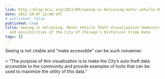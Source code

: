 ```yaml
---
link: http://blog.mcic.org/2011/09/seeing-is-believing-motor-vehicle-theft-visualization/
date: 2011-10-07 12:00 UTC
# published: false
published: true
title: Seeing is believing- Motor Vehicle Theft Visualization demonstrating power
  and possibilities of the City of Chicago’s Historical Crime Data
tags: []
---
```


Seeing is not citable and "make accessible" can be such nonsense:<br><br>> "The purpose of this visualization is to make the City’s auto theft data accessible to the community and provide examples of tools that can be used to maximize the utility of this data."
